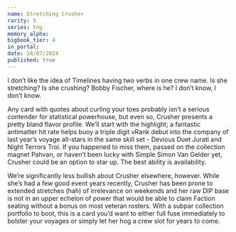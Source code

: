 ```yaml
---
name: Stretching Crusher
rarity: 5
series: tng
memory_alpha:
bigbook_tier: 4
in_portal:
date: 24/07/2024
published: true
---
```


I don’t like the idea of Timelines having two verbs in one crew name. Is she stretching? Is she crushing? Bobby Fischer, where is he? I don’t know, I don’t know.

Any card with quotes about curling your toes probably isn’t a serious contender for statistical powerhouse, but even so, Crusher presents a pretty bland flavor profile. We’ll start with the highlight; a fantastic antimatter hit rate helps buoy a triple digit vRank debut into the company of last year’s voyage all-stars in the same skill set - Devious Duet Jurati and Night Terrors Troi. If you happened to miss them, passed on the collection magnet Pahvan, or haven’t been lucky with Simple Simon Van Gelder yet, Crusher could be an option to star up. The best ability is availability.

We’re significantly less bullish about Crusher elsewhere, however. While she’s had a few good event years recently, Crusher has been prone to extended stretches (hah) of irrelevance on weekends and her raw DIP base is not in an upper echelon of power that would be able to claim Faction seating without a bonus on most veteran rosters. With a subpar collection portfolio to boot, this is a card you’d want to either full fuse immediately to bolster your voyages or simply let her hog a crew slot for years to come.

